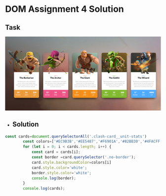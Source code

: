 # DOM Assignment 4 Solution

## Task

![Task](./Output/DOM%20P1%20SS.png)

- ## Solution

```js
const cards=document.querySelectorAll('.clash-card__unit-stats')
        const colors=['#EC9B3B','#EE5487','#F6901A','#82BB30','#4FACFF']
        for (let i = 0; i < cards.length; i++) {
            const card = cards[i];
            const border =card.querySelector('.no-border');
            card.style.backgroundColor=colors[i]
            card.style.color='white';
            border.style.color='white';
            console.log(border);
        }
        console.log(cards);
```